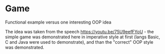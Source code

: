 # Game
Functional example versus one interesting OOP idea

The idea was taken from the speech https://youtu.be/75U9eefFYoU - the simple game was demonstrated here in imperative style at first (langs Basic, C and Java were used to demonstrate), and than the "correct" OOP style was demonstrated.

